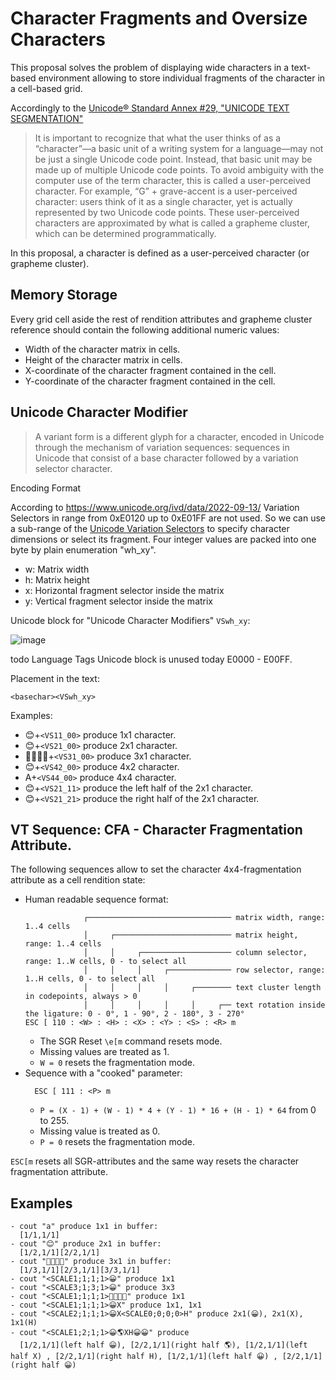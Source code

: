 # Character Fragments and Oversize Characters

This proposal solves the problem of displaying wide characters in a text-based environment allowing to store individual fragments of the character in a cell-based grid.

Accordingly to the [Unicode® Standard Annex #29, "UNICODE TEXT SEGMENTATION"](https://unicode.org/reports/tr29/#Grapheme_Cluster_Boundaries)
> It is important to recognize that what the user thinks of as a “character”—a basic unit of a writing system for a language—may not be just a single Unicode code point. Instead, that basic unit may be made up of multiple Unicode code points. To avoid ambiguity with the computer use of the term character, this is called a user-perceived character. For example, “G” + grave-accent is a user-perceived character: users think of it as a single character, yet is actually represented by two Unicode code points. These user-perceived characters are approximated by what is called a grapheme cluster, which can be determined programmatically.

In this proposal, a character is defined as a user-perceived character (or grapheme cluster).

## Memory Storage

Every grid cell aside the rest of rendition attributes and grapheme cluster reference should contain the following additional numeric values:

- Width of the character matrix in cells.
- Height of the character matrix in cells.
- X-coordinate of the character fragment contained in the cell.
- Y-coordinate of the character fragment contained in the cell.

## Unicode Character Modifier

> A variant form is a different glyph for a character, encoded in Unicode through the mechanism of variation sequences: sequences in Unicode that consist of a base character followed by a variation selector character.

Encoding Format

According to https://www.unicode.org/ivd/data/2022-09-13/ Variation Selectors in range from 0xE0120 up to 0xE01FF are not used. So we can use a sub-range of the [Unicode Variation Selectors](https://en.wikipedia.org/wiki/Variation_Selectors_Supplement) to specify character dimensions or select its fragment. Four integer values are packed into one byte by plain enumeration "wh_xy".
  - w: Matrix width
  - h: Matrix height
  - x: Horizontal fragment selector inside the matrix
  - y: Vertical fragment selector inside the matrix

Unicode block for "Unicode Character Modifiers" `VSwh_xy`:

![image](https://github.com/directvt/vtm/assets/11535558/792a5b87-712f-4313-91bc-9637964fc7fa)

todo Language Tags Unicode block is unused today E0000 - E00FF.

Placement in the text:

```
<basechar><VSwh_xy>
```

Examples:

  - 😊+`<VS11_00>` produce 1x1 character.
  - 😊+`<VS21_00>` produce 2x1 character.
  - 👨‍👩‍👧‍👦+`<VS31_00>` produce 3x1 character.
  - 😊+`<VS42_00>` produce 4x2 character.
  - A+`<VS44_00>` produce 4x4 character.
  - 😊+`<VS21_11>` produce the left half of the 2x1 character.
  - 😊+`<VS21_21>` produce the right half of the 2x1 character.

## VT Sequence: CFA - Character Fragmentation Attribute.

The following sequences allow to set the character 4x4-fragmentation attribute as a cell rendition state:

- Human readable sequence format:
  ```
               ┌──────────────────────────────── matrix width, range: 1..4 cells
               │     ┌────────────────────────── matrix height, range: 1..4 cells
               │     │     ┌──────────────────── column selector, range: 1..W cells, 0 - to select all
               │     │     │     ┌────────────── row selector, range: 1..H cells, 0 - to select all
               │     │     │     │     ┌──────── text cluster length in codepoints, always > 0
               │     │     │     │     │     ┌── text rotation inside the ligature: 0 - 0°, 1 - 90°, 2 - 180°, 3 - 270°
  ESC [ 110 : <W> : <H> : <X> : <Y> : <S> : <R> m
  ```
  - The SGR Reset `\e[m` command resets mode.
  - Missing values are treated as 1.
  - `W = 0` resets the fragmentation mode.
- Sequence with a "cooked" parameter:
  ```
    ESC [ 111 : <P> m
  ```
  - `P = (X - 1) + (W - 1) * 4 + (Y - 1) * 16 + (H - 1) * 64` from 0 to 255.
  - Missing value is treated as 0.
  - `P = 0` resets the fragmentation mode.

`ESC[m` resets all SGR-attributes and the same way resets the character fragmentation attribute.

## Examples

```
- cout "a" produce 1x1 in buffer:
  [1/1,1/1]
- cout "😊" produce 2x1 in buffer:
  [1/2,1/1][2/2,1/1]
- cout "👨‍👩‍👧‍👦" produce 3x1 in buffer:
  [1/3,1/1][2/3,1/1][3/3,1/1]
- cout "<SCALE1;1;1;1>😀" produce 1x1
- cout "<SCALE3;1;3;1>😀" produce 3x3
- cout "<SCALE1;1;1;1>👨‍👩‍👧‍👦" produce 1x1
- cout "<SCALE1;1;1;1>😀X" produce 1x1, 1x1
- cout "<SCALE2;1;1;1>😀X<SCALE0;0;0;0>H" produce 2x1(😀), 2x1(X), 1x1(H)
- cout "<SCALE1;2;1;1>😀🌎XH😀😀" produce
  [1/2,1/1](left half 😀), [2/2,1/1](right half 🌎), [1/2,1/1](left half X) , [2/2,1/1](right half H), [1/2,1/1](left half 😀) , [2/2,1/1](right half 😀)
```